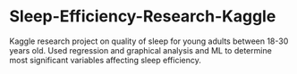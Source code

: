 # Sleep-Efficiency-Research-Kaggle

Kaggle research project on quality of sleep for young adults between 18-30 years old. Used regression and graphical analysis and ML to determine most significant variables affecting sleep efficiency.


